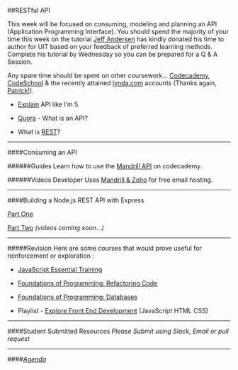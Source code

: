 ##RESTful API

This week will be focused on consuming, modeling and planning an API (Application Programming Interface). You should spend the majority of your time this week on the tutorial [Jeff Andersen](https://twitter.com/jeffandersen) has kindly donated his time to author for UIT based on your feedback of preferred learning methods. Complete his tutorial by Wednesday so you can be prepared for a Q & A Session.

Any spare time should be spent on other coursework... [Codecademy](http://www.codecademy.com/), [CodeSchool](https://www.codeschool.com/) & the recently attained [lynda.com](http://www.lynda.com/) accounts (Thanks again, [Patrick!](https://twitter.com/phankinson)).

- [Explain](https://pragmaticstartup.wordpress.com/2014/01/15/explain-it-like-im-5-what-is-an-application-programming-interface-api/) API like I’m 5.

- [Quora](http://www.quora.com/What-is-an-API?redirected_qid=266088) - What is an API?

- What is [REST](http://rest.elkstein.org/2008/02/what-is-rest.html)?

---

####Consuming an API

######Guides
Learn how to use the [Mandrill API](http://www.codecademy.com/en/tracks/mandrill) on codecademy.

######Videos
Developer Uses [Mandrill & Zoho](https://www.youtube.com/watch?v=ndIflJOGSww) for free email hosting.

___


####Building a Node.js REST API with Express

[Part One](https://medium.com/@jeffandersen/building-a-node-js-rest-api-with-express-46b0901f29b6)

[Part Two](https://medium.com/@jeffandersen/building-a-node-js-rest-api-with-express-part-two-9152661bf47) *(videos coming soon...)*

---

#####Revision
Here are some courses that would prove useful for reinforcement or exploration :

- [JavaScript Essential Training](http://www.lynda.com/JavaScript-tutorials/JavaScript-Essential-Training/81266-2.html)

- [Foundations of Programming: Refactoring Code](http://www.lynda.com/Developer-Programming-Foundations-tutorials/Foundations-Programming-Refactoring-Code/122457-2.html)

- [Foundations of Programming: Databases](http://www.lynda.com/Programming-tutorials/Foundations-Programming-Databases/112585-2.html)

- Playlist - [Explore Front End Development](http://www.lynda.com/SharedPlaylist/f7ec4c59709b4a57a39170434f5e7330) (JavaScript HTML CSS)
___



####Student Submitted Resources
*Please Submit using Slack, Email or pull request*

---

####[*Agenda*](../../agenda/february/week-2.md)
